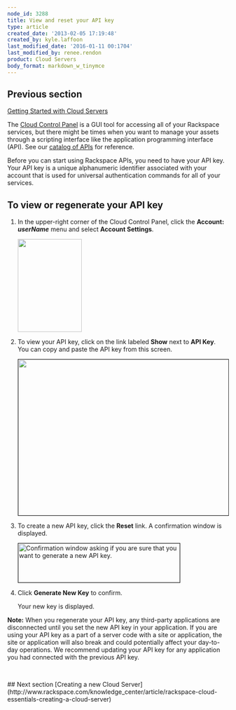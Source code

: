 ```yaml
---
node_id: 3288
title: View and reset your API key
type: article
created_date: '2013-02-05 17:19:48'
created_by: kyle.laffoon
last_modified_date: '2016-01-11 00:1704'
last_modified_by: renee.rendon
product: Cloud Servers
body_format: markdown_w_tinymce
---
```


## Previous section
[Getting Started with Cloud Servers](https://www.rackspace.com/knowledge_center/article/getting-started-with-cloud-servers-0)

The [Cloud Control Panel](http://mycloud.rackspace.com/) is a GUI tool for accessing all of your Rackspace services, but there might be times when you want to manage your assets through a scripting interface like the application programming interface (API). See our [catalog of APIs](https://developer.rackspace.com/docs/) for reference.

Before you can start using Rackspace APIs, you need to have your API key. Your API key is a unique alphanumeric identifier associated with your account that is used for universal authentication commands for all of your services.

## To view or regenerate your API key

1.	In the upper-right corner of the Cloud Control Panel, click the **Account:** ***userName***  menu and select **Account Settings**.
	
	<img src="/knowledge_center/sites/default/files/field/image/Account_Settings.png" width="146" height="212" alt=""  />

2.	To view your API key, click on the link labeled **Show** next to **API Key**. You can copy and paste the API key from this screen.

	<img src="/knowledge_center/sites/default/files/field/image/API_Key.png" width="567" height="356" alt="" border="1"  />
 
3.	To create a new API key, click the **Reset** link. A confirmation window is displayed.

	<img src="/knowledge_center/sites/default/files/field/image/RegenAPIimage_0.jpeg" width="369" height="89" border="1" alt="Confirmation window asking if you are sure that you want to generate a new API key."  />
 
4.	Click **Generate New Key** to confirm.

    Your new key is displayed.


**Note:** When you regenerate your API key, any third-party applications are disconnected until you set the new API key in your application. If you are using your API key as a part of a server code with a site or application, the site or application will also break and could potentially affect your day-to-day operations. We recommend updating your API key for any application you had connected with the previous API key.


<p>&nbsp;</p>
## Next section
[Creating a new Cloud Server](http://www.rackspace.com/knowledge_center/article/rackspace-cloud-essentials-creating-a-cloud-server)
